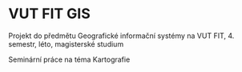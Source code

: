 # VUT FIT GIS

Projekt do předmětu Geografické informační systémy na VUT FIT, 4. semestr, léto, magisterské studium

Seminární práce na téma Kartografie
